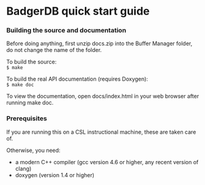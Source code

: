
# BadgerDB quick start guide                                                   

### Building the source and documentation                                        
Before doing anything, first unzip docs.zip into the Buffer Manager folder, do not change the name of the folder.   

To build the source:  
  `$ make`

To build the real API documentation (requires Doxygen):  
  `$ make doc`

To view the documentation, open docs/index.html in your web browser after
running make doc.

### Prerequisites                                                                

If you are running this on a CSL instructional machine, these are taken care of.

Otherwise, you need:
 * a modern C++ compiler (gcc version 4.6 or higher, any recent version of clang)
 * doxygen (version 1.4 or higher)
